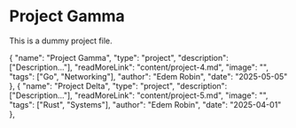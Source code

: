 # Project Gamma

This is a dummy project file.


  { "name": "Project Gamma", "type": "project", "description": ["Description..."], "readMoreLink": "content/project-4.md", "image": "", "tags": ["Go", "Networking"], "author": "Edem Robin", "date": "2025-05-05" },
        { "name": "Project Delta", "type": "project", "description": ["Description..."], "readMoreLink": "content/project-5.md", "image": "", "tags": ["Rust", "Systems"], "author": "Edem Robin", "date": "2025-04-01" },